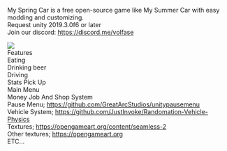 My Spring Car is a free open-source game like My Summer Car with easy modding and customizing.  
Request unity 2019.3.0f6 or later   
Join our discord: https://discord.me/volfase  

[![](https://i.ibb.co/QF69qTX/Screenshot-from-2020-01-28-22-03-29.png)](https://www.youtube.com/watch?v=Un4r-O9YKGk&feature=youtu.be)  
Features  
Eating  
Drinking beer  
Driving  
Stats
Pick Up  
Main Menu    
Money Job And Shop System  
Pause Menu; https://github.com/GreatArcStudios/unitypausemenu  
Vehicle System; https://github.com/JustInvoke/Randomation-Vehicle-Physics  
Textures; https://opengameart.org/content/seamless-2  
Other textures; https://opengameart.org  
ETC...  
